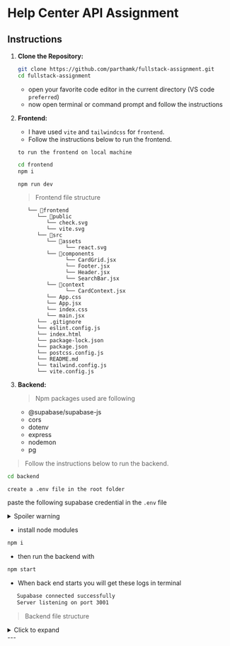 # Help Center API Assignment

## Instructions

1. **Clone the Repository:**

   ```bash
   git clone https://github.com/parthamk/fullstack-assignment.git
   cd fullstack-assignment
   ```
   - open your favorite code editor in the current directory (VS code `preferred`)
   - now open terminal or command prompt and follow the instructions

2. **Frontend:**

   - I have used `vite` and `tailwindcss` for `frontend`.
   - Follow the instructions below to run the frontend.

   `to run the frontend on local machine`

   ```bash
   cd frontend
   npm i
   ```

   ```bash
   npm run dev
   ```

   > Frontend file structure

      ```
         └── 📁frontend
            └── 📁public
               └── check.svg
               └── vite.svg
            └── 📁src
               └── 📁assets
                     └── react.svg
               └── 📁components
                     └── CardGrid.jsx
                     └── Footer.jsx
                     └── Header.jsx
                     └── SearchBar.jsx
               └── 📁context
                     └── CardContext.jsx
               └── App.css
               └── App.jsx
               └── index.css
               └── main.jsx
            └── .gitignore
            └── eslint.config.js
            └── index.html
            └── package-lock.json
            └── package.json
            └── postcss.config.js
            └── README.md
            └── tailwind.config.js
            └── vite.config.js
      ```

   

3. **Backend:**

   > Npm packages used are following
      - @supabase/supabase-js
      - cors
      - dotenv
      - express
      - nodemon
      - pg


> Follow the instructions below to run the backend.

   ```bash
   cd backend
   ```

   `create a .env file in the root folder`

   paste the following supabase credential in the `.env` file

   <details>
      <summary>Spoiler warning</summary>

      ```
      SUPABASE_URL=https://wrgfkdrxzlonqznuqutg.supabase.co
      SUPABASE_ANON_KEY=eyJhbGciOiJIUzI1NiIsInR5cCI6IkpXVCJ9.eyJpc3MiOiJzdXBhYmFzZSIsInJlZiI6IndyZ2ZrZHJ4emxvbnF6bnVxdXRnIiwicm9sZSI6ImFub24iLCJpYXQiOjE3MjM5MTYxNjAsImV4cCI6MjAzOTQ5MjE2MH0.ivvMmOjjDs_tyxg7mffLbJgd27IaKXSGegKqjnt-w4c
      ```
   </details>

   - install node modules

   ```bash
   npm i
   ```   
   - then run the backend with 

   ```bash 
   npm start
   ```

   - When back end starts you will get these logs in terminal
   ```bash
      Supabase connected successfully
      Server listening on port 3001
   ```

> Backend file structure

   <details>
      <summary>Click to expand</summary>
      
      └── 📁backend
         └── 📁routes
            └── cards.js
         └── .env
         └── .gitignore
         └── package-lock.json
         └── package.json
         └── server.js
      
   </details>
---
